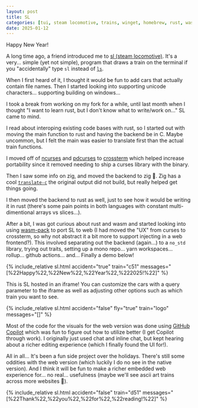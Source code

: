 ```yaml
---
layout: post
title: SL
categories: [tui, steam locomotive, trains, winget, homebrew, rust, wasm]
date: 2025-01-12
---
```


Happy New Year!

A long time ago, a friend introduced me to [sl (steam locomotive)](https://github.com/mtoyoda/sl). It's a very... simple (yet not simple), program that draws a train on the terminal if you "accidentally" type `sl` instead of [`ls`](https://en.wikipedia.org/wiki/Ls).

When I first heard of it, I thought it would be fun to add cars that actually contain file names. Then I started looking into supporting unicode characters... supporting building on windows...

I took a break from working on my fork for a while, until last month when I thought "I want to learn rust, but I don't know what to write/work on..." SL came to mind.

I read about interoping existing code bases with rust, so I started out with moving the main function to rust and having the backend be in C. Maybe uncommon, but I felt the main was easier to translate first than the actual train functions.

I moved off of [ncurses](https://en.wikipedia.org/wiki/Ncurses) and [pdcurses](https://en.wikipedia.org/wiki/PDCurses) to [crossterm](https://github.com/crossterm-rs/crossterm) which helped increase portability since it removed needing to ship a curses library with the binary.

Then I saw some info on zig, and moved the backend to zig 🤣. Zig has a cool [`translate-c`](https://zig.guide/working-with-c/translate-c/) the original output did not build, but really helped get things going.

I then moved the backend to rust as well, just to see how it would be writing it in rust (there's some pain points in both languages with constant multi-dimentional arrays vs slices...).

After a bit, I was got curious about rust and wasm and started looking into using [wasm-pack](https://rustwasm.github.io/) to port SL to web (I had moved the "UX" from curses to crossterm, so why not abstract it a bit more to support injecting in a web frontend?). This involved separating out the backend (again...) to a `no_std` library, trying out traits, setting up a mono repo... yarn workspaces... rollup... github actions... and... Finally a demo below!

{% include_relative sl.html accident="true" train="c51" messages="[%22Happy%22,%22New%22,%22Year%22,%222025!%22]" %}

This is SL hosted in an iframe! You can customize the cars with a query parameter to the iframe as well as adjusting other options such as which train you want to see.

{% include_relative sl.html accident="false" fly="true" train="logo" messages="[]" %}

Most of the code for the visuals for the web version was done using [GitHub Copilot](https://github.com/features/copilot) which was fun to figure out how to utilize better (I get Copilot through work). I originally just used chat and inline chat, but kept hearing about a richer editing experience (which I finally found the UI for!).

All in all... It's been a fun side project over the holidays. There's still some oddities with the web version (which luckily I do no see in the native version). And I think it will be fun to make a richer embedded web experience for... no real... usefulness (maybe we'll see ascii art trains across more websites 🤣).

{% include_relative sl.html accident="false" train="d51" messages="[%22Thank%22,%22you%22,%22for%22,%22reading!%22]" %}
